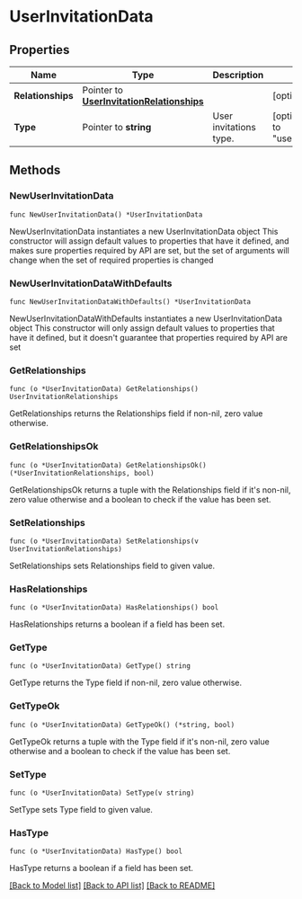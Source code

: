 # UserInvitationData

## Properties

Name | Type | Description | Notes
------------ | ------------- | ------------- | -------------
**Relationships** | Pointer to [**UserInvitationRelationships**](UserInvitationRelationships.md) |  | [optional] 
**Type** | Pointer to **string** | User invitations type. | [optional] [default to "user_invitations"]

## Methods

### NewUserInvitationData

`func NewUserInvitationData() *UserInvitationData`

NewUserInvitationData instantiates a new UserInvitationData object
This constructor will assign default values to properties that have it defined,
and makes sure properties required by API are set, but the set of arguments
will change when the set of required properties is changed

### NewUserInvitationDataWithDefaults

`func NewUserInvitationDataWithDefaults() *UserInvitationData`

NewUserInvitationDataWithDefaults instantiates a new UserInvitationData object
This constructor will only assign default values to properties that have it defined,
but it doesn't guarantee that properties required by API are set

### GetRelationships

`func (o *UserInvitationData) GetRelationships() UserInvitationRelationships`

GetRelationships returns the Relationships field if non-nil, zero value otherwise.

### GetRelationshipsOk

`func (o *UserInvitationData) GetRelationshipsOk() (*UserInvitationRelationships, bool)`

GetRelationshipsOk returns a tuple with the Relationships field if it's non-nil, zero value otherwise
and a boolean to check if the value has been set.

### SetRelationships

`func (o *UserInvitationData) SetRelationships(v UserInvitationRelationships)`

SetRelationships sets Relationships field to given value.

### HasRelationships

`func (o *UserInvitationData) HasRelationships() bool`

HasRelationships returns a boolean if a field has been set.

### GetType

`func (o *UserInvitationData) GetType() string`

GetType returns the Type field if non-nil, zero value otherwise.

### GetTypeOk

`func (o *UserInvitationData) GetTypeOk() (*string, bool)`

GetTypeOk returns a tuple with the Type field if it's non-nil, zero value otherwise
and a boolean to check if the value has been set.

### SetType

`func (o *UserInvitationData) SetType(v string)`

SetType sets Type field to given value.

### HasType

`func (o *UserInvitationData) HasType() bool`

HasType returns a boolean if a field has been set.


[[Back to Model list]](../README.md#documentation-for-models) [[Back to API list]](../README.md#documentation-for-api-endpoints) [[Back to README]](../README.md)


